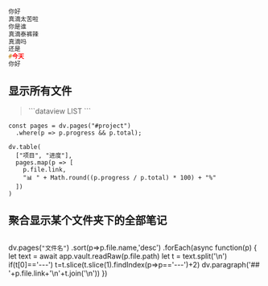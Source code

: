```c hl:1,3,4-5
你好
真滴太苦啦
你是谁
真滴泰裤辣
真滴吗
还是
#今天
你好
```

## 显示所有文件
>\```dataview 
LIST 
\```

```dataviewjs
const pages = dv.pages("#project")
  .where(p => p.progress && p.total);

dv.table(
  ["项目", "进度"],
  pages.map(p => [
    p.file.link,
    "📊 " + Math.round((p.progress / p.total) * 100) + "%"
  ])
)
```

## 聚合显示某个文件夹下的全部笔记
>```dataviewjs
dv.pages(`"文件名"`)
	.sort(p=>p.file.name,'desc')
	.forEach(async function(p) {
		let text = await app.vault.readRaw(p.file.path)
		let t = text.split('\n')
		if(t[0]=='---')
			t=t.slice(t.slice(1).findIndex(p=>p=='---')+2)
		dv.paragraph('## '+p.file.link+'\n'+t.join('\n'))
	})
```